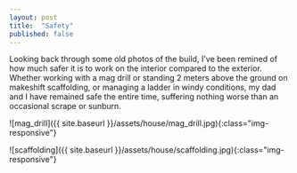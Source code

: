 ```yaml
---
layout: post
title:  "Safety"
published: false
---
```


Looking back through some old photos of the build, I've been remined of how much safer it is to work on the interior compared to the exterior. Whether working with a mag drill or standing 2 meters above the ground on makeshift scaffolding, or managing a ladder in windy conditions, my dad and I have remained safe the entire time, suffering nothing worse than an occasional scrape or sunburn.

![mag_drill]({{ site.baseurl }}/assets/house/mag_drill.jpg){:class="img-responsive"}

![scaffolding]({{ site.baseurl }}/assets/house/scaffolding.jpg){:class="img-responsive"}
